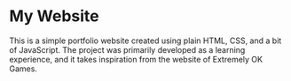 # My Website

This is a simple portfolio website created using plain HTML, CSS, and a bit of JavaScript. The project was primarily developed as a learning experience, and it takes inspiration from the website of Extremely OK Games.